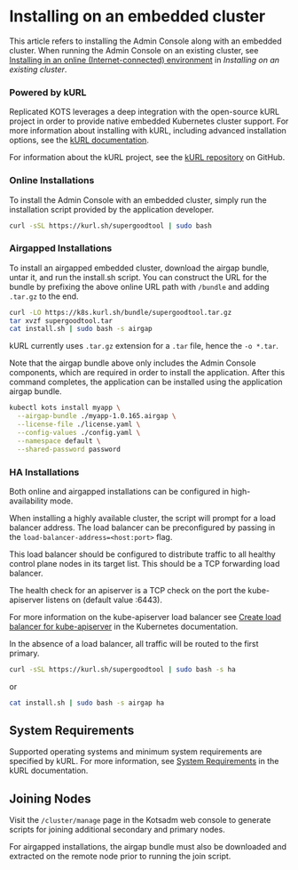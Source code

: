 # Installing on an embedded cluster

This article refers to installing the Admin Console along with an embedded cluster.
When running the Admin Console on an existing cluster, see [Installing in an online (Internet-connected) environment](installing-existing-cluster-online) in _Installing on an existing cluster_.

### Powered by kURL
Replicated KOTS leverages a deep integration with the open-source kURL project in order to provide native embedded Kubernetes cluster support.
For more information about installing with kURL, including advanced installation options, see the [kURL documentation](https://kurl.sh/docs/introduction/).

For information about the kURL project, see the [kURL repository](https://github.com/replicatedhq/kurl) on GitHub.

### Online Installations

To install the Admin Console with an embedded cluster, simply run the installation script provided by the application developer.

```bash
curl -sSL https://kurl.sh/supergoodtool | sudo bash
```

### Airgapped Installations

To install an airgapped embedded cluster, download the airgap bundle, untar it, and run the install.sh script.
You can construct the URL for the bundle by prefixing the above online URL path with `/bundle` and adding `.tar.gz` to the end.

```bash
curl -LO https://k8s.kurl.sh/bundle/supergoodtool.tar.gz
tar xvzf supergoodtool.tar
cat install.sh | sudo bash -s airgap
```

kURL currently uses `.tar.gz` extension for a `.tar` file, hence the `-o *.tar`.

Note that the airgap bundle above only includes the Admin Console components, which are required in order to install the application.
After this command completes, the application can be installed using the application airgap bundle.

```bash
kubectl kots install myapp \
  --airgap-bundle ./myapp-1.0.165.airgap \
  --license-file ./license.yaml \
  --config-values ./config.yaml \
  --namespace default \
  --shared-password password
```

### HA Installations

Both online and airgapped installations can be configured in high-availability mode.

When installing a highly available cluster, the script will prompt for a load balancer address.
The load balancer can be preconfigured by passing in the `load-balancer-address=<host:port>` flag.

This load balancer should be configured to distribute traffic to all healthy control plane nodes in its target list.
This should be a TCP forwarding load balancer.

The health check for an apiserver is a TCP check on the port the kube-apiserver listens on (default value :6443).

For more information on the kube-apiserver load balancer see [Create load balancer for kube-apiserver](https://kubernetes.io/docs/setup/independent/high-availability/#create-load-balancer-for-kube-apiserver) in the Kubernetes documentation.

In the absence of a load balancer, all traffic will be routed to the first primary.

```bash
curl -sSL https://kurl.sh/supergoodtool | sudo bash -s ha
```

or

```bash
cat install.sh | sudo bash -s airgap ha
```

## System Requirements

Supported operating systems and minimum system requirements are specified by kURL. For more information, see [System Requirements](https://kurl.sh/docs/install-with-kurl/system-requirements) in the kURL documentation.

## Joining Nodes

Visit the `/cluster/manage` page in the Kotsadm web console to generate scripts for joining additional secondary and primary nodes.

For airgapped installations, the airgap bundle must also be downloaded and extracted on the remote node prior to running the join script.
